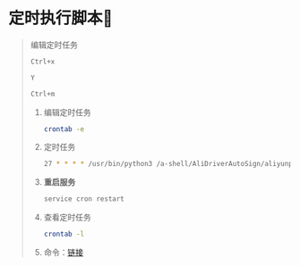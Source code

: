 # 定时执行脚本🌿

> 编辑定时任务
>
> ```bash
> Ctrl+x
>
> Y
>
> Ctrl+m
> ```
>
> 1.  编辑定时任务
>     ```bash
>     crontab -e
>     ```
> 2.  定时任务
>     ```bash
>     27 * * * * /usr/bin/python3 /a-shell/AliDriverAutoSign/aliyunpan_sign.py
>     ```
> 3.  **重启服务**
>     ```bash
>     service cron restart
>     ```
> 4.  查看定时任务
>     ```bash
>     crontab -l
>     ```
> 5.  命令：[链接](https://www.cnblogs.com/CodeWater404/p/16330146.html "链接")
